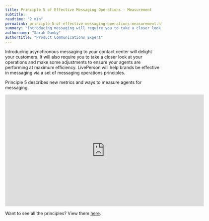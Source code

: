```yaml
---
title: Principle 5 of Effective Messaging Operations - Measurement
subtitle:
readtime: "2 min"
permalink: principle-5-of-effective-messaging-operations-measurement.html
summary: "Introducing messaging will require you to take a closer look at your operations and introduce new KPIs and way to measure your agents."
authorname: "Sarah Danby"
authortitle: "Product Communications Expert"
---
```



Introducing asynchronous messaging to your contact center will delight your customers. It will also require you to take a closer look at your operations and make some adjustments to ensure your agents are performing at maximum efficiency. LivePerson will help brands be effective in messaging via a set of messaging operations principles.

Principle 5 describes new metrics and ways to measure agents for messaging.

<div style="display: block; position: relative; max-width: 100%;"><div class="iframecontainer"><iframe src="https://player.vimeo.com/video/241513227" width="640" height="360" frameborder="0" webkitallowfullscreen mozallowfullscreen allowfullscreen></iframe></div></div>


Want to see all the principles? View them [here](/principles-for-effective-messaging-operations.html).
